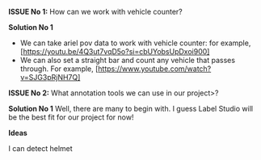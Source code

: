 **ISSUE No 1:**
How can we work with vehicle counter?

**Solution No 1**
* We can take ariel pov data to work with vehicle counter: for example, [https://youtu.be/4Q3ut7vqD5o?si=cbUYobsUpDxoi900]
* We can also set a straight bar and count any vehicle that passes through. For example, [https://www.youtube.com/watch?v=SJG3pRjNH7Q]

**ISSUE No 2:**
What annotation tools we can use in our project>?

**Solution No 1**
Well, there are many to begin with. I guess Label Studio will be the best fit for our project for now!

**Ideas**

I can detect helmet 
